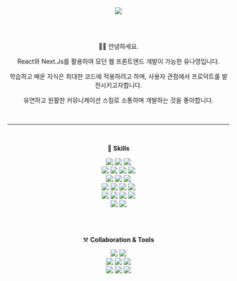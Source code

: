 <div align="center">

<img src="https://hits.seeyoufarm.com/api/count/incr/badge.svg?url=https%3A%2F%2Fgithub.com%2Fgandy818&count_bg=%2379C83D&title_bg=%23555555&icon=&icon_color=%23E7E7E7&title=hits&edge_flat=false"/>

<br/><br/>

🙋‍♀️ 안녕하세요.

React와 Next.Js를 활용하여 모던 웹 프론트엔드 개발이 가능한 유나영입니다.

학습하고 배운 지식은 최대한 코드에 적용하려고 하며, 사용자 관점에서 프로덕트를 발전시키고자합니다.

유연하고 원활한 커뮤니케이션 스킬로 소통하며 개발하는 것을 좋아합니다.

<br/>

---

<br />

💪 **Skills**

<img src="https://img.shields.io/badge/HTML5-E34F26?style=flat&logo=HTML5&logoColor=white" />
<img src="https://img.shields.io/badge/JavaScipt-F7DF1E?style=flat&logo=Javascript&logoColor=white" />
<img src="https://img.shields.io/badge/CSS3-1572B6?style=flat&logo=CSS3&logoColor=white" />
<br/>
<img src="https://img.shields.io/badge/React-61DAFB?style=flat&logo=React&logoColor=white" />
<img src="https://img.shields.io/badge/Next-000000?style=flat&logo=Next.js&logoColor=white">
<img src="https://img.shields.io/badge/Vue-4FC08D?style=flat&logo=Vue.js&logoColor=white" />
<img src="https://img.shields.io/badge/TypeScript-3178C6?style=flat&logo=TypeScript&logoColor=white" />
<br/>
<img src="https://img.shields.io/badge/Redux-764ABC?style=flat&logo=Redux&logoColor=white" />
<img src="https://img.shields.io/badge/Zustand-000000?style=flat&logo=foodpanda&logoColor=white" />
<img src="https://img.shields.io/badge/Vuex-4FC08D?style=flat&logo=Vue.js&logoColor=white" />
<br/>
<img src="https://img.shields.io/badge/Sass-CC6699?style=flat&logo=Sass&logoColor=white" />
<img src="https://img.shields.io/badge/styled components-DB7093?style=flat&logo=styled-components&logoColor=white" />
<img src="https://img.shields.io/badge/Tailwind CSS-06B6D4?style=flat&logo=Tailwind CSS&logoColor=white" />
<img src="https://img.shields.io/badge/Bootstrap-7952B3?style=flat-square&logo=Bootstrap&logoColor=white"/>
<br/>
<img src="https://img.shields.io/badge/npm-CB3837?style=flat-square&logo=npm&logoColor=white"/>
<img src="https://img.shields.io/badge/Yarn-2C8EBB?style=flat-square&logo=Yarn&logoColor=white"/>
<img src="https://img.shields.io/badge/Axios-5A29E4?style=flat-square&logo=Axios&logoColor=white"/>
<img src="https://img.shields.io/badge/Socket.io-010101?style=flat&logo=Socket.io&logoColor=white"/>
<br/>
<img src="https://img.shields.io/badge/Prettier-F7B93E?style=flat-square&logo=Prettier&logoColor=white"/>
<img src="https://img.shields.io/badge/ESLint-4B32C3?style=flat-square&logo=ESLint&logoColor=white"/>

<br /><br />

⚒ **Collaboration & Tools**

<img src="https://img.shields.io/badge/GitHub-181717?style=flat-square&logo=GitHub&logoColor=white"/>
<img src="https://img.shields.io/badge/Visual Studio Code-007ACC?style=flat-square&logo=Visual Studio Code&logoColor=white"/>
<br/>
<img src="https://img.shields.io/badge/Swagger-85EA2D?style=flat-square&logo=Swagger&logoColor=white"/>
<img src="https://img.shields.io/badge/Figma-F24E1E?style=flat-square&logo=Figma&logoColor=white"/>
<img src="https://img.shields.io/badge/Zeplin-ffde55?style=flat-square&logo=Azure Pipelines&logoColor=white"/>
<br/>
<img src="https://img.shields.io/badge/Discord-5865F2?style=flat-square&logo=Discord&logoColor=white"/>
<img src="https://img.shields.io/badge/Slack-4A154B?style=flat-square&logo=Slack&logoColor=white"/>
<img src="https://img.shields.io/badge/Notion-000000?style=flat-square&logo=Notion&logoColor=white"/>

<br />

</div>
